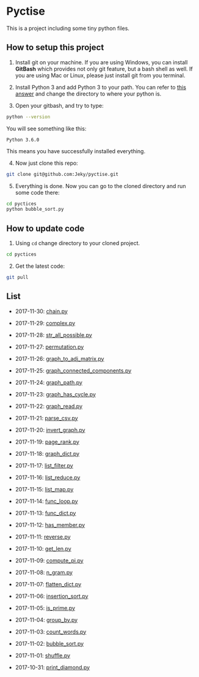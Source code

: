 # Pyctise
This is a project including some tiny python files.

## How to setup this project

1. Install git on your machine. If you are using Windows, you can install **GitBash** which provides not only git feature, but a bash shell as well. If you are using Mac or Linux, please just install git from you terminal.

2. Install Python 3 and add Python 3 to your path. You can refer to [this answer](https://superuser.com/questions/143119/how-to-add-python-to-the-windows-path) and change the directory to where your python is.

3. Open your gitbash, and try to type:

```Bash
python --version
```

You will see something like this: 
```
Python 3.6.0
```

This means you have successfully installed everything.

4. Now just clone this repo: 

```Bash
git clone git@github.com:Jeky/pyctise.git
```

5. Everything is done. Now you can go to the cloned directory and run some code there:

```Bash
cd pyctices
python bubble_sort.py
```

## How to update code

1. Using `cd` change directory to your cloned project.

```Bash
cd pyctices
```

2. Get the latest code:

```Bash
git pull
```


## List

* 2017-11-30: [chain.py](chain.py)

* 2017-11-29: [complex.py](complex.py)

* 2017-11-28: [str_all_possible.py](str_all_possible.py)

* 2017-11-27: [permutation.py](permutation.py)

* 2017-11-26: [graph_to_adj_matrix.py](graph_to_adj_matrix.py)

* 2017-11-25: [graph_connected_components.py](graph_connected_components.py)

* 2017-11-24: [graph_path.py](graph_path.py)

* 2017-11-23: [graph_has_cycle.py](graph_has_cycle.py)

* 2017-11-22: [graph_read.py](graph_read.py)

* 2017-11-21: [parse_csv.py](parse_csv.py)

* 2017-11-20: [invert_graph.py](invert_graph.py)

* 2017-11-19: [page_rank.py](page_rank.py)

* 2017-11-18: [graph_dict.py](graph_dict.py)

* 2017-11-17: [list_filter.py](list_filter.py)

* 2017-11-16: [list_reduce.py](list_reduce.py)

* 2017-11-15: [list_map.py](list_map.py)

* 2017-11-14: [func_loop.py](func_loop.py)

* 2017-11-13: [func_dict.py](func_dict.py)

* 2017-11-12: [has_member.py](has_member.py)

* 2017-11-11: [reverse.py](reverse.py)

* 2017-11-10: [get_len.py](get_len.py)

* 2017-11-09: [compute_pi.py](compute_pi.py)

* 2017-11-08: [n_gram.py](n_gram.py)

* 2017-11-07: [flatten_dict.py](flatten_dict.py)

* 2017-11-06: [insertion_sort.py](insertion_sort.py)

* 2017-11-05: [is_prime.py](is_prime.py)

* 2017-11-04: [group_by.py](group_by.py)

* 2017-11-03: [count_words.py](count_words.py)

* 2017-11-02: [bubble_sort.py](bubble_sort.py)

* 2017-11-01: [shuffle.py](shuffle.py)

* 2017-10-31: [print_diamond.py](print_diamond.py)